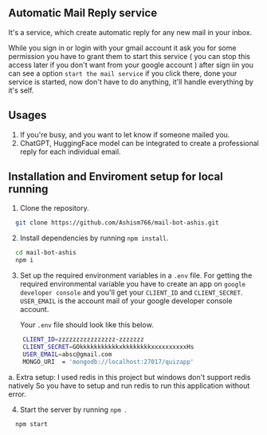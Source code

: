 ## Automatic Mail Reply service
It's a service, which create automatic reply for any new mail in your inbox.

While you sign in or login with your gmail account it ask you for some permission you have to grant them to start this service ( you can stop this access later if you don't want from your google account ) after sign iin you can see a option `start the mail service` if you click there, done your service is started, now don't have to do anything, it'll handle everything by it's self.

## Usages
1. If you're busy, and you want to let know if someone mailed you.
2. ChatGPT, HuggingFace model can be integrated to create a professional reply for each individual email.

## Installation and Enviroment setup for local running

1. Clone the repository.
```sh
  git clone https://github.com/Ashism766/mail-bot-ashis.git
```
2. Install dependencies by running `npm install`.
```sh
  cd mail-bot-ashis
  npm i 
```
3. Set up the required environment variables  in a `.env` file.
    For getting the required environmental variable you have to create an app on `google developer console` and you'll get your `CLIENT_ID` and `CLIENT_SECRET`.  `USER_EMAIL` is the account mail of your google developer console account.
    
    Your `.env` file should look like this below.
  
   
```sh
    CLIENT_ID=zzzzzzzzzzzzzzzz-zzzzzzz
    CLIENT_SECRET=GOkkkkkkkkkkkxkkkkkkkkxxxxxxxxxxHs
    USER_EMAIL=absc@gmail.com 
    MONGO_URI  = 'mongodb://localhost:27017/quizapp'
```
 a. Extra setup:
    I used redis in this project but windows don't support redis natively So you have to setup and run redis to run this application without error.

4. Start the server by running `npm `.
```sh
  npm start
```
